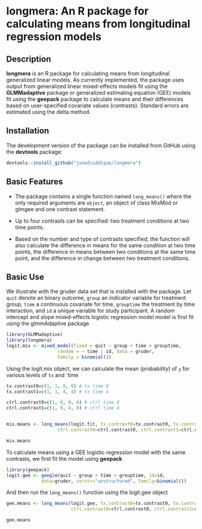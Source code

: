 
<!-- README.md is generated from README.Rmd. Please edit that file -->

# longmera: An R package for calculating means from longitudinal regression models

## Description

<strong>longmera</strong> is an R package for calculating means from
longitudinal generalized linear models. As currently implemented, the
package uses output from generalized linear mixed-effects models fit
using the **GLMMadaptive** package or generalized estimating equation
(GEE) models fit using the **geepack** package to calculate means and
their differences based on user-specified covariate values (contrasts).
Standard errors are estimated using the delta method.

## Installation

The development version of the package can be installed from GitHub
using the **devtools** package:

``` r
devtools::install_github("junedsiddique/longmera")
```

## Basic Features

- The package contains a single function named `long_means()` where the
  only required arguments are `object`, an object of class MixMod or
  glmgee and one contrast statement.

- Up to four contrasts can be specified: two treatment conditions at two
  time points.

- Based on the number and type of contrasts specified, the function will
  also calculate the difference in means for the same condition at two
  time points, the difference in means between two conditions at the
  same time point, and the difference in change between two treatment
  conditions.

## Basic Use

We illustrate with the gruder data set that is installed with the
package. Let `quit` denote an binary outcome, `group` an indicator
variable for treatment group, `time` a continuous covariate for time,
`grouptime` the treatment by time interaction, and `id` a unique
variable for study participant. A random intercept and slope
mixed-effects logistic regression model model is first fit using the
glmmAdaptive package

``` r
library(GLMMadaptive)
library(longmera)
logit.mix <- mixed_model(fixed = quit ~ group + time + grouptime, 
                   random = ~ time | id, data = gruder,
                   family = binomial())
```

Using the logit.mix object, we can calculate the mean (probability) of
`y` for various levels of `tx` and \`time

``` r
tx.contrast0=c(1, 1, 0, 0) # tx time 0
tx.contrast1=c(1, 1, 4, 4) # tx time 4

ctrl.contrast0=c(1, 0, 0, 0) # ctrl time 0
ctrl.contrast1=c(1, 0, 4, 0) # ctrl time 4


mix.means <- long_means(logit.fit, tx.contrast0=tx.contrast0, tx.contrast1=tx.contrast1,
                   ctrl.contrast0=ctrl.contrast0, ctrl.contrast1=ctrl.contrast1)

mix.means
```

To calculate means using a GEE logistic regression model with the same
contrasts, we first fit the model using **geepack**

``` r
library(geepack)
logit.gee <- geeglm(quit ~ group + time + grouptime, id=id, 
             data=gruder, corstr="unstructured", family=binomial())
```

And then run the `long_means()` function using the logit.gee object

``` r
gee.means <- long_means(logit.gee, tx.contrast0=tx.contrast0, tx.contrast1=tx.contrast1,
                        ctrl.contrast0=ctrl.contrast0, ctrl.contrast1=ctrl.contrast1)

gee.means
```
